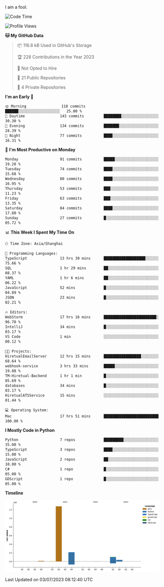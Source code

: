 I am a fool.

<!--START_SECTION:waka-->
![Code Time](http://img.shields.io/badge/Code%20Time-517%20hrs%2020%20mins-blue)

![Profile Views](http://img.shields.io/badge/Profile%20Views-3-blue)

**🐱 My GitHub Data** 

> 📦 116.8 kB Used in GitHub's Storage 
 > 
> 🏆 228 Contributions in the Year 2023
 > 
> 🚫 Not Opted to Hire
 > 
> 📜 21 Public Repositories 
 > 
> 🔑 4 Private Repositories 
 > 
**I'm an Early 🐤** 

```text
🌞 Morning                118 commits         ██████░░░░░░░░░░░░░░░░░░░   25.00 % 
🌆 Daytime                143 commits         ████████░░░░░░░░░░░░░░░░░   30.30 % 
🌃 Evening                134 commits         ███████░░░░░░░░░░░░░░░░░░   28.39 % 
🌙 Night                  77 commits          ████░░░░░░░░░░░░░░░░░░░░░   16.31 % 
```
📅 **I'm Most Productive on Monday** 

```text
Monday                   91 commits          █████░░░░░░░░░░░░░░░░░░░░   19.28 % 
Tuesday                  74 commits          ████░░░░░░░░░░░░░░░░░░░░░   15.68 % 
Wednesday                80 commits          ████░░░░░░░░░░░░░░░░░░░░░   16.95 % 
Thursday                 53 commits          ███░░░░░░░░░░░░░░░░░░░░░░   11.23 % 
Friday                   63 commits          ███░░░░░░░░░░░░░░░░░░░░░░   13.35 % 
Saturday                 84 commits          ████░░░░░░░░░░░░░░░░░░░░░   17.80 % 
Sunday                   27 commits          █░░░░░░░░░░░░░░░░░░░░░░░░   05.72 % 
```


📊 **This Week I Spent My Time On** 

```text
🕑︎ Time Zone: Asia/Shanghai

💬 Programming Languages: 
TypeScript               13 hrs 30 mins      ███████████████████░░░░░░   75.66 % 
SQL                      1 hr 29 mins        ██░░░░░░░░░░░░░░░░░░░░░░░   08.37 % 
YAML                     1 hr 6 mins         ██░░░░░░░░░░░░░░░░░░░░░░░   06.22 % 
JavaScript               52 mins             █░░░░░░░░░░░░░░░░░░░░░░░░   04.89 % 
JSON                     23 mins             █░░░░░░░░░░░░░░░░░░░░░░░░   02.21 % 

🔥 Editors: 
WebStorm                 17 hrs 16 mins      ████████████████████████░   96.70 % 
IntelliJ                 34 mins             █░░░░░░░░░░░░░░░░░░░░░░░░   03.17 % 
VS Code                  1 min               ░░░░░░░░░░░░░░░░░░░░░░░░░   00.12 % 

🐱‍💻 Projects: 
HiretualEmailServer      12 hrs 15 mins      █████████████████░░░░░░░░   68.64 % 
webhook-service          3 hrs 33 mins       █████░░░░░░░░░░░░░░░░░░░░   19.88 % 
TM-Hiretual-Backend      1 hr 1 min          █░░░░░░░░░░░░░░░░░░░░░░░░   05.69 % 
databases                34 mins             █░░░░░░░░░░░░░░░░░░░░░░░░   03.17 % 
HiretualATSService       15 mins             ░░░░░░░░░░░░░░░░░░░░░░░░░   01.44 % 

💻 Operating System: 
Mac                      17 hrs 51 mins      █████████████████████████   100.00 % 
```

**I Mostly Code in Python** 

```text
Python                   7 repos             █████████░░░░░░░░░░░░░░░░   35.00 % 
TypeScript               3 repos             ████░░░░░░░░░░░░░░░░░░░░░   15.00 % 
JavaScript               2 repos             ██░░░░░░░░░░░░░░░░░░░░░░░   10.00 % 
C#                       1 repo              █░░░░░░░░░░░░░░░░░░░░░░░░   05.00 % 
GDScript                 1 repo              █░░░░░░░░░░░░░░░░░░░░░░░░   05.00 % 
```



**Timeline**

![Lines of Code chart](https://raw.githubusercontent.com/VeejaLiu/VeejaLiu/master/assets/bar_graph.png)


 Last Updated on 03/07/2023 08:12:40 UTC
<!--END_SECTION:waka-->
